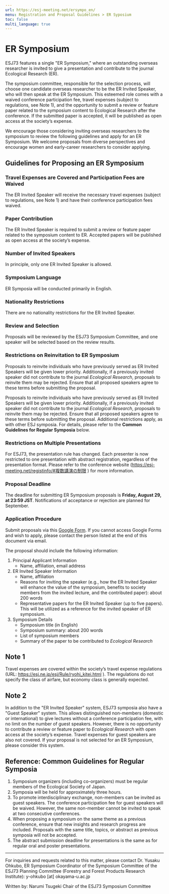 ```yaml
---
url: https://esj-meeting.net/ersympo_en/
menu: Registration and Proposal Guidelines > ER Syposium
toc: false
multi_language: true
---
```


# ER Symposium

ESJ73 features a single "ER Symposium," where an outstanding overseas researcher is invited to give a presentation and contribute to the journal Ecological Research (ER).

The symposium committee, responsible for the selection process, will choose one candidate overseas researcher to be the ER Invited Speaker, who will then speak at the ER Symposium. This esteemed role comes with a waived conference participation fee, travel expenses (subject to regulations, see Note 1), and the opportunity to submit a review or feature paper related to the symposium content to Ecological Research after the conference. If the submitted paper is accepted, it will be published as open access at the society’s expense.

We encourage those considering inviting overseas researchers to the symposium to review the following guidelines and apply for an ER Symposium. We welcome proposals from diverse perspectives and encourage women and early-career researchers to consider applying.

## Guidelines for Proposing an ER Symposium

### Travel Expenses are Covered and Participation Fees are Waived

The ER Invited Speaker will receive the necessary travel expenses (subject to regulations, see Note 1) and have their conference participation fees waived.

### Paper Contribution

The ER Invited Speaker is required to submit a review or feature paper related to the symposium content to ER. Accepted papers will be published as open access at the society’s expense.

### Number of Invited Speakers

In principle, only one ER Invited Speaker is allowed.

### Symposium Language

ER Symposia will be conducted primarily in English.

### Nationality Restrictions

There are no nationality restrictions for the ER Invited Speaker.

### Review and Selection

Proposals will be reviewed by the ESJ73 Symposium Committee, and one speaker will be selected based on the review results.

### Restrictions on Reinvitation to ER Symposium

Proposals to reinvite individuals who have previously served as ER Invited Speakers will be given lower priority. Additionally, if a previously invited speaker did not contribute to the journal *Ecological Research*, proposals to reinvite them may be rejected. Ensure that all proposed speakers agree to these terms before submitting the proposal.

Proposals to reinvite individuals who have previously served as ER Invited Speakers will be given lower priority. Additionally, if a previously invited speaker did not contribute to the journal *Ecological Research*, proposals to reinvite them may be rejected. Ensure that all proposed speakers agree to these terms before submitting the proposal. Additional restrictions apply, as with other ESJ symposia. For details, please refer to the **Common Guidelines for Regular Symposia** below.

### Restrictions on Multiple Presentations
For ESJ73, the presentation rule has changed. Each presenter is now restricted to one presentation with abstract registration, regardless of the presentation format. Please refer to the conference website (https://esj-meeting.net/registinfo/#複数講演の制限 ) for more information.


### Proposal Deadline

The deadline for submitting ER Symposium proposals is **Friday, August 29, at 23:59 JST**. Notifications of acceptance or rejection are planned for September.

### Application Procedure

Submit proposals via this [Google Form](https://forms.gle/zLUL9b7VZKd51uJQ6). If you cannot access Google Forms and wish to apply, please contact the person listed at the end of this document via email.

The proposal should include the following information:
1. Principal Applicant Information
    - Name, affiliation, email address
2. ER Invited Speaker Information
    - Name, affiliation
    - Reasons for inviting the speaker (e.g., how the ER Invited Speaker will enhance the value of the symposium, benefits to society members from the invited lecture, and the contributed paper): about 200 words
    - Representative papers  for the ER Invited Speaker (up to five papers). This will be utilized as a reference for the invited speaker of ER symposium.
3. Symposium Details
    - Symposium title (in English)
    - Symposium summary: about 200 words
    - List of symposium members
    - Summary of the paper to be contributed to *Ecological Research*

## Note 1

Travel expenses are covered within the society’s travel expense regulations (URL: https://esj.ne.jp/esj/Rule/ryohi_kitei.html ). The regulations do not specify the class of airfare, but economy class is generally expected.

## Note 2

In addition to the "ER Invited Speaker" system, ESJ73 symposia also have a "Guest Speaker" system. This allows distinguished non-members (domestic or international) to give lectures without a conference participation fee, with no limit on the number of guest speakers. However, there is no opportunity to contribute a review or feature paper to *Ecological Research* with open access at the society’s expense. Travel expenses for guest speakers are also not covered. If your proposal is not selected for an ER Symposium, please consider this system.

## Reference: Common Guidelines for Regular Symposia

1. Symposium organizers (including co-organizers) must be regular members of the Ecological Society of Japan.
2. Symposia will be held for approximately three hours.
3. To promote interdisciplinary exchange, non-members can be invited as guest speakers. The conference participation fee for guest speakers will be waived. However, the same non-member cannot be invited to speak at two consecutive conferences.
4. When proposing a symposium on the same theme as a previous conference, ensure that new insights and research progress are included. Proposals with the same title, topics, or abstract as previous symposia will not be accepted.
5. The abstract submission deadline for presentations is the same as for regular oral and poster presentations.

***
For inquiries and requests related to this matter, please contact Dr. Yusaku Ohkubo, ER Symposium Coordinator of the Symposium Committee of the ESJ73 Planning Committee (Forestry and Forest Products Research Institute): y-ohkubo [at] okayama-u.ac.jp

Written by: Narumi Tsugeki Chair of the ESJ73 Symposium Committee